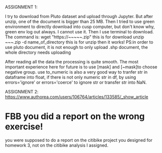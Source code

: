 ASSIGNMENT 1:

I try to download from Pluto dataset and upload through Jupyter. But after unzip, one of the document is bigger than 25 MB. Then I tried to use green environment to directly download into cusp computer, but don't know why, green env log out always. I cannot use it. Then I use terminal to download. The command is:
wget "https://~~~~~.zip"    this is for download
unzip ~~~.zip -d name_of_directory      this is for unzip
then it works!
PS:in order to use pluto document, it is not enough to only upload .shp document, the whole directory needs uploading

After reading all the data the processing is quite smooth.
The most important experience here for future is to use [mask] and [~mask]to choose negative group. use to_numeric is also a very good way to tranfer str in dataframe into float, if there is not only numeric str in df, by using errors='ignore' or errors='coerce' to ignore str or transfer str into NaN.

ASSIGNMENT 2:
https://www.authorea.com/users/106764/articles/133585/_show_article

# FBB you did a report on the wrong exercise!
you were supposed to do a report on the citibike project you designed for homework 3, not on the citibike analysis I assigned.
